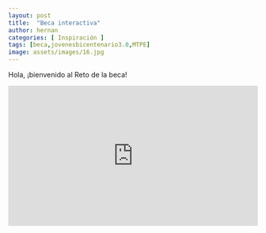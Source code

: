 ```yaml
---
layout: post
title:  "Beca interactiva"
author: hernan
categories: [ Inspiración ]
tags: [beca,jovenesbicentenario3.0,MTPE]
image: assets/images/16.jpg
---
```

Hola, ¡bienvenido al Reto de la beca!

<style>
.video-holder {
  position: relative;
  width: 100%;
  height: 0;
  padding-bottom: 56.25%;
  overflow: hidden;
}
.video-holder iframe {
  position: absolute;
  top: 0;
  left: 0;
  width: 100%;
  height: 100%;
}
</style>
<div class="video-holder">
  <iframe width="600"
          height="900" 
          src="https://kanancho.github.io/beca/" 
          frameborder="0" 
          allowfullscreen></iframe>
</div>

